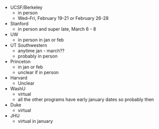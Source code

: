 - UCSF/Berkeley
	- in person
	- Wed–Fri, February 19-21 or February 26-28
- Stanford
	- in person and super late, March 6 - 8
- UW
	- in person in jan or feb
- UT Southwestern
	- anytime jan - march??
	- probably in person
- Princeton
	- in jan or feb
	- unclear if in person
- Harvard
	- Unclear
- WashU
	- virtual
	- all the other programs have early january dates so probably then
- Duke
	- virtual
- JHU
	- virtual in january